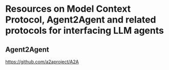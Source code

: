 # Resources on Model Context Protocol, Agent2Agent and related protocols for interfacing LLM agents

## Agent2Agent

https://github.com/a2aproject/A2A
